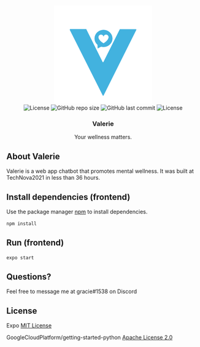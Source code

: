 <br />
<p align="center">
  <a href="https://github.com/GracieZh/TechNova2021-Valerie">
    <img src="Frontend/assets/icon-blue.png" alt="Logo" width="256">
  </a>
  <br />

  <!-- Badges -->
  <img src="https://img.shields.io/github/languages/top/GracieZh/psychopathology-fer-assistant?style=for-the-badge" alt="License" height="25">
  <img src="https://img.shields.io/github/repo-size/GracieZh/psychopathology-fer-assistant?style=for-the-badge" alt="GitHub repo size" height="25">
  <img src="https://img.shields.io/github/last-commit/GracieZh/psychopathology-fer-assistant?style=for-the-badge" alt="GitHub last commit" height="25">
  <img src="https://img.shields.io/github/license/GracieZh/psychopathology-fer-assistant?style=for-the-badge" alt="License" height="25">
  <br />

  <h3 align="center">Valerie</h3>
  <p align="center">
    Your wellness matters.
    <!--br />
    <a href=""><strong>View the demo »</strong></a>
    <br /-->
  </p>
</p>


## About Valerie

Valerie is a web app chatbot that promotes mental wellness. It was built at TechNova2021 in less than 36 hours.

## Install dependencies (frontend)

Use the package manager [npm](https://www.npmjs.com/package/npm) to install dependencies.

```bash
npm install
```

## Run (frontend)

```bash
expo start
```

## Questions?
Feel free to message me at gracie#1538 on Discord

## License
Expo [MIT License](https://choosealicense.com/licenses/mit/)

GoogleCloudPlatform/getting-started-python [Apache License 2.0](http://www.apache.org/licenses/)
